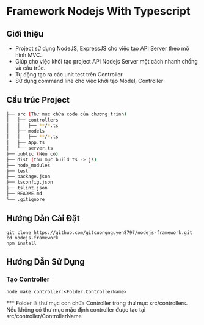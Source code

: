 # Framework Nodejs With Typescript
## Giới thiệu
- Project sử dụng NodeJS, ExpressJS cho việc tạo API Server theo mô hình MVC.
- Giúp cho việc khởi tạo project API Nodejs Server một cách nhanh chống và cấu trúc.
- Tự động tạo ra các unit test trên Controller
- Sử dụng command line cho việc khởi tạo Model, Controller
## Cấu trúc Project
```bash
├── src (Thư mục chứa code của chương trình)
│   ├── controllers
│   │   ├── **/*.ts
│   ├── models
│   │   ├── **/*.ts
│   ├── App.ts
│   └── server.ts
├── public (Nếu có)
├── dist (thư mục build ts -> js)
├── node_modules
├── test
├── package.json
├── tsconfig.json
├── tslint.json
├── README.md
└── .gitignore

```

## Hướng Dẫn Cài Đặt
``` 
git clone https://github.com/gitcuongnguyen8797/nodejs-framework.git
cd nodejs-framework
npm install
```
## Hướng Dẫn Sử Dụng
### Tạo Controller
``` 
node make controller:<Folder.ControllerName> 
```
*** Folder là thư mục con chứa Controller trong thư mục src/controllers. Nếu không có thư mục mặc định controller được tạo tại src/controller/ControllerName 
